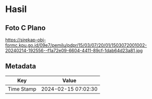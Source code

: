# Hasil

## Foto C Plano

https://sirekap-obj-formc.kpu.go.id/09e7/pemilu/pdpr/15/03/07/20/01/1503072001002-20240214-192556--f1a72e09-6604-4411-89cf-1dab64d23a81.jpg


## Metadata

| Key        | Value               |
| ---------- | ------------------- |
| Time Stamp | 2024-02-15 07:02:30 |



